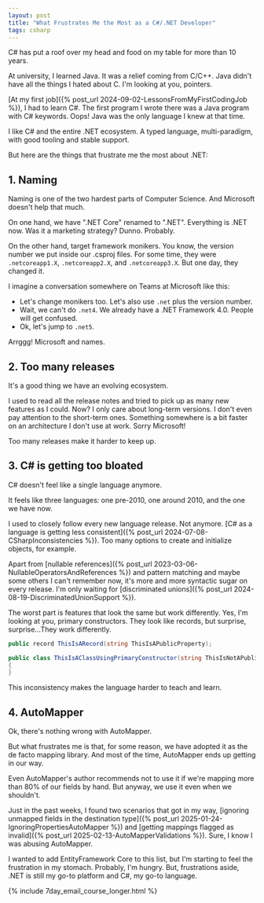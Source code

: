 ```yaml
---
layout: post
title: "What Frustrates Me the Most as a C#/.NET Developer"
tags: csharp
---
```


C# has put a roof over my head and food on my table for more than 10 years.

At university, I learned Java. It was a relief coming from C/C++. Java didn't have all the things I hated about C. I'm looking at you, pointers.

[At my first job]({% post_url 2024-09-02-LessonsFromMyFirstCodingJob %}), I had to learn C#. The first program I wrote there was a Java program with C# keywords. Oops! Java was the only language I knew at that time.

I like C# and the entire .NET ecosystem. A typed language, multi-paradigm, with good tooling and stable support.

But here are the things that frustrate me the most about .NET:

## 1. Naming

Naming is one of the two hardest parts of Computer Science. And Microsoft doesn't help that much.

On one hand, we have ".NET Core" renamed to ".NET". Everything is .NET now. Was it a marketing strategy? Dunno. Probably.

On the other hand, target framework monikers. You know, the version number we put inside our .csproj files. For some time, they were `.netcoreapp1.X`, `.netcoreapp2.X`, and `.netcoreapp3.X`. But one day, they changed it.

I imagine a conversation somewhere on Teams at Microsoft like this: 
- Let's change monikers too. Let's also use `.net` plus the version number.
- Wait, we can't do `.net4`. We already have a .NET Framework 4.0. People will get confused.
- Ok, let's jump to `.net5`.

Arrggg! Microsoft and names.

## 2. Too many releases

It's a good thing we have an evolving ecosystem.

I used to read all the release notes and tried to pick up as many new features as I could. Now? I only care about long-term versions. I don't even pay attention to the short-term ones. Something somewhere is a bit faster on an architecture I don't use at work. Sorry Microsoft!

Too many releases make it harder to keep up.

## 3. C# is getting too bloated

C# doesn't feel like a single language anymore.

It feels like three languages: one pre-2010, one around 2010, and the one we have now.

I used to closely follow every new language release. Not anymore. [C# as a language is getting less consistent]({% post_url 2024-07-08-CSharpInconsistencies %}). Too many options to create and initialize objects, for example.

Apart from [nullable references]({% post_url 2023-03-06-NullableOperatorsAndReferences %}) and pattern matching and maybe some others I can't remember now, it's more and more syntactic sugar on every release. I'm only waiting for [discriminated unions]({% post_url 2024-08-19-DiscriminatedUnionSupport %}).

The worst part is features that look the same but work differently. Yes, I'm looking at you, primary constructors. They look like records, but surprise, surprise...They work differently.

```csharp
public record ThisIsARecord(string ThisIsAPublicProperty);

public class ThisIsAClassUsingPrimaryConstructor(string ThisIsNotAPublicProperty)
{
}
```

This inconsistency makes the language harder to teach and learn.

## 4. AutoMapper

Ok, there's nothing wrong with AutoMapper.

But what frustrates me is that, for some reason, we have adopted it as the de facto mapping library. And most of the time, AutoMapper ends up getting in our way.

Even AutoMapper's author recommends not to use it if we're mapping more than 80% of our fields by hand. But anyway, we use it even when we shouldn't.

Just in the past weeks, I found two scenarios that got in my way, [ignoring unmapped fields in the destination type]({% post_url 2025-01-24-IgnoringPropertiesAutoMapper %}) and [getting mappings flagged as invalid]({% post_url 2025-02-13-AutoMapperValidations %}). Sure, I know I was abusing AutoMapper.

I wanted to add EntityFramework Core to this list, but I'm starting to feel the frustration in my stomach. Probably, I'm hungry. But, frustrations aside, .NET is still my go-to platform and C#, my go-to language.

{% include 7day_email_course_longer.html %}